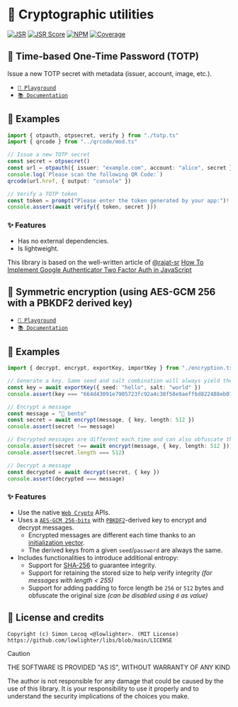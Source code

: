 # 🧮 Cryptographic utilities

[![JSR](https://jsr.io/badges/@libs/crypto)](https://jsr.io/@libs/crypto) [![JSR Score](https://jsr.io/badges/@libs/crypto/score)](https://jsr.io/@libs/crypto)
[![NPM](https://img.shields.io/npm/v/@lowlighter%2Fcrypto?logo=npm&labelColor=cb0000&color=183e4e)](https://www.npmjs.com/package/@lowlighter/crypto) [![Coverage](https://coverage.libs.lecoq.io/crypto/badge.svg)](https://coverage.libs.lecoq.io/crypto)

## 🔑 Time-based One-Time Password (TOTP)

Issue a new TOTP secret with metadata (issuer, account, image, etc.).

- [`🦕 Playground`](https://libs.lecoq.io/crypto/totp)
- [`📚 Documentation`](https://jsr.io/@libs/crypto/doc/totp/~)

## 📑 Examples

```ts
import { otpauth, otpsecret, verify } from "./totp.ts"
import { qrcode } from "../qrcode/mod.ts"

// Issue a new TOTP secret
const secret = otpsecret()
const url = otpauth({ issuer: "example.com", account: "alice", secret })
console.log(`Please scan the following QR Code:`)
qrcode(url.href, { output: "console" })

// Verify a TOTP token
const token = prompt("Please enter the token generated by your app:")!
console.assert(await verify({ token, secret }))
```

### ✨ Features

- Has no external dependencies.
- Is lightweight.

This library is based on the well-written article of [@rajat-sr](https://github.com/rajat-sr) [How To Implement Google Authenticator Two Factor Auth in JavaScript](https://hackernoon.com/how-to-implement-google-authenticator-two-factor-auth-in-javascript-091wy3vh3)

## 🔐 Symmetric encryption (using AES-GCM 256 with a PBKDF2 derived key)

- [`🦕 Playground`](https://libs.lecoq.io/crypto/encryption)
- [`📚 Documentation`](https://jsr.io/@libs/crypto/doc/encryption/~)

## 📑 Examples

```ts
import { decrypt, encrypt, exportKey, importKey } from "./encryption.ts"

// Generate a key. Same seed and salt combination will always yield the same key
const key = await exportKey({ seed: "hello", salt: "world" })
console.assert(key === "664d43091e7905723fc92a4c38f58e9aeff6d822488eb07d6b11bcfc2468f48a")

// Encrypt a message
const message = "🍱 bento"
const secret = await encrypt(message, { key, length: 512 })
console.assert(secret !== message)

// Encrypted messages are different each time and can also obfuscate the original message size
console.assert(secret !== await encrypt(message, { key, length: 512 }))
console.assert(secret.length === 512)

// Decrypt a message
const decrypted = await decrypt(secret, { key })
console.assert(decrypted === message)
```

### ✨ Features

- Use the native [`Web Crypto`](https://developer.mozilla.org/en-US/docs/Web/API/Web_Crypto_API) APIs.
- Uses a [`AES-GCM 256-bits`](https://en.wikipedia.org/wiki/Galois/Counter_Mode) with [`PBKDF2`](https://en.wikipedia.org/wiki/PBKDF2)-derived key to encrypt and decrypt messages.
  - Encrypted messages are different each time thanks to an [initialization vector](https://en.wikipedia.org/wiki/Initialization_vector).
  - The derived keys from a given `seed`/`password` are always the same.
- Includes functionalities to introduce additional entropy:
  - Support for [SHA-256](https://en.wikipedia.org/wiki/SHA-2) to guarantee integrity.
  - Support for retaining the stored size to help verify integrity _(for messages with length < 255)_
  - Support for adding padding to force length be `256` or `512` bytes and obfuscate the original size _(can be disabled using `0` as value)_

## 📜 License and credits

```plaintext
Copyright (c) Simon Lecoq <@lowlighter>. (MIT License)
https://github.com/lowlighter/libs/blob/main/LICENSE
```

> [!CAUTION]
>
> THE SOFTWARE IS PROVIDED "AS IS", WITHOUT WARRANTY OF ANY KIND
>
> The author is not responsible for any damage that could be caused by the use of this library.
> It is your responsibility to use it properly and to understand the security implications of the choices you make.
